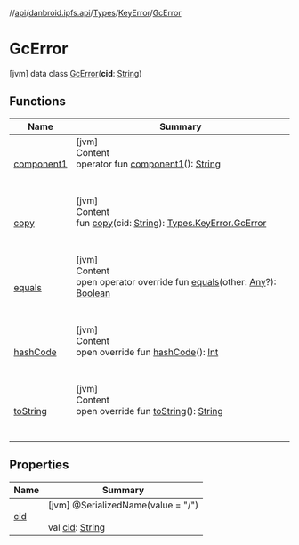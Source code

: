 //[api](../../../../index.md)/[danbroid.ipfs.api](../../../index.md)/[Types](../../index.md)/[KeyError](../index.md)/[GcError](index.md)



# GcError  
 [jvm] data class [GcError](index.md)(**cid**: [String](https://kotlinlang.org/api/latest/jvm/stdlib/kotlin/-string/index.html))   


## Functions  
  
|  Name|  Summary| 
|---|---|
| [component1](component1.md)| [jvm]  <br>Content  <br>operator fun [component1](component1.md)(): [String](https://kotlinlang.org/api/latest/jvm/stdlib/kotlin/-string/index.html)  <br><br><br>
| [copy](copy.md)| [jvm]  <br>Content  <br>fun [copy](copy.md)(cid: [String](https://kotlinlang.org/api/latest/jvm/stdlib/kotlin/-string/index.html)): [Types.KeyError.GcError](index.md)  <br><br><br>
| [equals](../../-config/-config-change/index.md#kotlin/Any/equals/#kotlin.Any?/PointingToDeclaration/)| [jvm]  <br>Content  <br>open operator override fun [equals](../../-config/-config-change/index.md#kotlin/Any/equals/#kotlin.Any?/PointingToDeclaration/)(other: [Any](https://kotlinlang.org/api/latest/jvm/stdlib/kotlin/-any/index.html)?): [Boolean](https://kotlinlang.org/api/latest/jvm/stdlib/kotlin/-boolean/index.html)  <br><br><br>
| [hashCode](../../-config/-config-change/index.md#kotlin/Any/hashCode/#/PointingToDeclaration/)| [jvm]  <br>Content  <br>open override fun [hashCode](../../-config/-config-change/index.md#kotlin/Any/hashCode/#/PointingToDeclaration/)(): [Int](https://kotlinlang.org/api/latest/jvm/stdlib/kotlin/-int/index.html)  <br><br><br>
| [toString](../../-config/-config-change/index.md#kotlin/Any/toString/#/PointingToDeclaration/)| [jvm]  <br>Content  <br>open override fun [toString](../../-config/-config-change/index.md#kotlin/Any/toString/#/PointingToDeclaration/)(): [String](https://kotlinlang.org/api/latest/jvm/stdlib/kotlin/-string/index.html)  <br><br><br>


## Properties  
  
|  Name|  Summary| 
|---|---|
| [cid](index.md#danbroid.ipfs.api/Types.KeyError.GcError/cid/#/PointingToDeclaration/)|  [jvm] @SerializedName(value = "/")  <br>  <br>val [cid](index.md#danbroid.ipfs.api/Types.KeyError.GcError/cid/#/PointingToDeclaration/): [String](https://kotlinlang.org/api/latest/jvm/stdlib/kotlin/-string/index.html)   <br>

